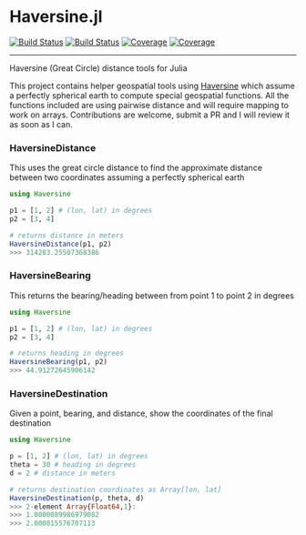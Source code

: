 # Haversine.jl

[![Build Status](https://travis-ci.com/techshot25/Haversine.svg?branch=master)](https://travis-ci.com/techshot25/Haversine)
[![Build Status](https://ci.appveyor.com/api/projects/status/github/techshot25/Haversine?svg=true)](https://ci.appveyor.com/project/techshot25/Haversine)
[![Coverage](https://codecov.io/gh/techshot25/Haversine/branch/master/graph/badge.svg)](https://codecov.io/gh/techshot25/Haversine)
[![Coverage](https://coveralls.io/repos/github/techshot25/Haversine/badge.svg?branch=master)](https://coveralls.io/github/techshot25/Haversine?branch=master)

---

Haversine (Great Circle) distance tools for Julia

This project contains helper geospatial tools using [Haversine](https://en.wikipedia.org/wiki/Haversine_formula) which assume a perfectly spherical earth to compute special geospatial functions. All the functions included are using pairwise distance and will require mapping to work on arrays. Contributions are welcome, submit a PR and I will review it as soon as I can.

### HaversineDistance
This uses the great circle distance to find the approximate distance between two coordinates assuming a perfectly spherical earth

```julia
using Haversine

p1 = [1, 2] # (lon, lat) in degrees
p2 = [3, 4]

# returns distance in meters
HaversineDistance(p1, p2)
>>> 314283.25507368386
```

### HaversineBearing
This returns the bearing/heading between from point 1 to point 2 in degrees

```julia
using Haversine

p1 = [1, 2] # (lon, lat) in degrees
p2 = [3, 4]

# returns heading in degrees
HaversineBearing(p1, p2)
>>> 44.91272645906142
```

### HaversineDestination
Given a point, bearing, and distance, show the coordinates of the final destination

```julia
using Haversine

p = [1, 2] # (lon, lat) in degrees
theta = 30 # heading in degrees
d = 2 # distance in meters

# returns destination coordinates as Array[lon, lat]
HaversineDestination(p, theta, d)
>>> 2-element Array{Float64,1}:
>>> 1.0000089986979082
>>> 2.000015576707113
```
